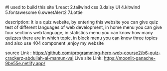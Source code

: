 

#I used to build this site
1.react
2.tailwind css
3.daisy UI
4.kitwind
5.fontawesome
6.sweetAlert2
7.Lottie

description:
It is a quiz website, by entering this website you can give quiz test of different languages of web development, in home menu you can give four sections web language, in statistics menu you can know how many quizzes there are in which topic, in block menu you can know three topics and also use 404 component ,enjoy my website

source Link : https://github.com/programming-hero-web-course2/b6-quiz-crackerz-abdullah-al-mamun-vai
Live site Link: https://moonlit-ganache-9be55e.netlify.app/